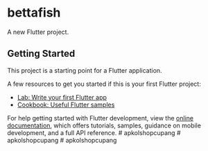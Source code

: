 # bettafish

A new Flutter project.

## Getting Started

This project is a starting point for a Flutter application.

A few resources to get you started if this is your first Flutter project:

- [Lab: Write your first Flutter app](https://docs.flutter.dev/get-started/codelab)
- [Cookbook: Useful Flutter samples](https://docs.flutter.dev/cookbook)

For help getting started with Flutter development, view the
[online documentation](https://docs.flutter.dev/), which offers tutorials,
samples, guidance on mobile development, and a full API reference.
#   a p k o l s h o p c u p a n g  
 #   a p k o l s h o p c u p a n g  
 #   a p k o l s h o p c u p a n g  
 